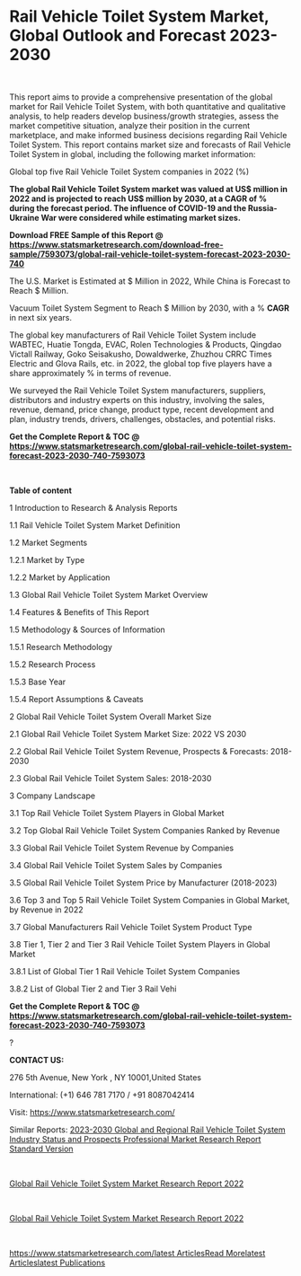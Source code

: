 <h1>Rail Vehicle Toilet System Market, Global Outlook and Forecast 2023-2030</h1><br/><p>This report aims to provide a comprehensive presentation of the global market for Rail Vehicle Toilet System, with both quantitative and qualitative analysis, to help readers develop business/growth strategies, assess the market competitive situation, analyze their position in the current marketplace, and make informed business decisions regarding Rail Vehicle Toilet System. This report contains market size and forecasts of Rail Vehicle Toilet System in global, including the following market information:</p>
 
 
 
 <p>Global top five Rail Vehicle Toilet System companies in 2022 (%)</p>
 
 
 
 <p><strong>The global Rail Vehicle Toilet System market was valued at US$ million in 2022 and is projected to reach US$ million by 2030, at a <strong>CAGR</strong> of % during the forecast period. The influence of COVID-19 and the Russia-Ukraine War were considered while estimating market sizes.</strong></p>
 
 
 
 <p><strong>Download FREE Sample of this Report @ <a href="https://www.statsmarketresearch.com/download-free-sample/7593073/global-rail-vehicle-toilet-system-forecast-2023-2030-740">https://www.statsmarketresearch.com/download-free-sample/7593073/global-rail-vehicle-toilet-system-forecast-2023-2030-740</a></strong></p>
 
 
 
 <p>The U.S. Market is Estimated at $ Million in 2022, While China is Forecast to Reach $ Million.</p>
 
 
 
 <p>Vacuum Toilet System Segment to Reach $ Million by 2030, with a % <strong>CAGR</strong> in next six years.</p>
 
 
 
 <p>The global key manufacturers of Rail Vehicle Toilet System include WABTEC, Huatie Tongda, EVAC, Rolen Technologies & Products, Qingdao Victall Railway, Goko Seisakusho, Dowaldwerke, Zhuzhou CRRC Times Electric and Glova Rails, etc. in 2022, the global top five players have a share approximately % in terms of revenue.</p>
 
 
 
 <p>We surveyed the Rail Vehicle Toilet System manufacturers, suppliers, distributors and industry experts on this industry, involving the sales, revenue, demand, price change, product type, recent development and plan, industry trends, drivers, challenges, obstacles, and potential risks.</p>
 
 
 
 <div><b>Get the Complete Report & TOC @ <a href="https://www.statsmarketresearch.com/global-rail-vehicle-toilet-system-forecast-2023-2030-740-7593073">https://www.statsmarketresearch.com/global-rail-vehicle-toilet-system-forecast-2023-2030-740-7593073</a></b></div>
 
 
 
 <p><br />
 
 <b>Table of content</b></p>
 
 
 
 <p>1 Introduction to Research & Analysis Reports<br />
 
 1.1 Rail Vehicle Toilet System Market Definition<br />
 
 1.2 Market Segments<br />
 
 1.2.1 Market by Type<br />
 
 1.2.2 Market by Application<br />
 
 1.3 Global Rail Vehicle Toilet System Market Overview<br />
 
 1.4 Features & Benefits of This Report<br />
 
 1.5 Methodology & Sources of Information<br />
 
 1.5.1 Research Methodology<br />
 
 1.5.2 Research Process<br />
 
 1.5.3 Base Year<br />
 
 1.5.4 Report Assumptions & Caveats<br />
 
 2 Global Rail Vehicle Toilet System Overall Market Size<br />
 
 2.1 Global Rail Vehicle Toilet System Market Size: 2022 VS 2030<br />
 
 2.2 Global Rail Vehicle Toilet System Revenue, Prospects & Forecasts: 2018-2030<br />
 
 2.3 Global Rail Vehicle Toilet System Sales: 2018-2030<br />
 
 3 Company Landscape<br />
 
 3.1 Top Rail Vehicle Toilet System Players in Global Market<br />
 
 3.2 Top Global Rail Vehicle Toilet System Companies Ranked by Revenue<br />
 
 3.3 Global Rail Vehicle Toilet System Revenue by Companies<br />
 
 3.4 Global Rail Vehicle Toilet System Sales by Companies<br />
 
 3.5 Global Rail Vehicle Toilet System Price by Manufacturer (2018-2023)<br />
 
 3.6 Top 3 and Top 5 Rail Vehicle Toilet System Companies in Global Market, by Revenue in 2022<br />
 
 3.7 Global Manufacturers Rail Vehicle Toilet System Product Type<br />
 
 3.8 Tier 1, Tier 2 and Tier 3 Rail Vehicle Toilet System Players in Global Market<br />
 
 3.8.1 List of Global Tier 1 Rail Vehicle Toilet System Companies<br />
 
 3.8.2 List of Global Tier 2 and Tier 3 Rail Vehi</p>
 
 
 
 <div><b>Get the Complete Report & TOC @ <a href="https://www.statsmarketresearch.com/global-rail-vehicle-toilet-system-forecast-2023-2030-740-7593073">https://www.statsmarketresearch.com/global-rail-vehicle-toilet-system-forecast-2023-2030-740-7593073</a></b></div>
 
 
 
 <p>? </p>
 
 
 
 <p><b>CONTACT US:</b><br />
 
 276 5th Avenue, New York , NY 10001,United States<br />
 
 International: (+1) 646 781 7170 / +91 8087042414<br />
 
 Visit: <a href="https://www.statsmarketresearch.com/">https://www.statsmarketresearch.com/</a><br />
 
 Similar Reports: <a href="https://www.statsmarketresearch.com/global-rail-vehicle-toilet-system-forecast-2023-2030-740-7593073">2023-2030 Global and Regional Rail Vehicle Toilet System Industry Status and Prospects Professional Market Research Report Standard Version</a><br />
 
 <br />
 
 <a href="https://www.statsmarketresearch.com/global-rail-vehicle-toilet-system-forecast-2023-2030-740-7593073">Global Rail Vehicle Toilet System Market Research Report 2022</a><br />
 
 <br />
 
 <a href="https://www.statsmarketresearch.com/global-rail-vehicle-toilet-system-forecast-2023-2030-740-7593073">Global Rail Vehicle Toilet System Market Research Report 2022</a><br />
 
 <br />
 
 <a href="https://gyeongbokgung.com">https://www.statsmarketresearch.com/</a><a href="https://hallyeomaritime.com">latest Articles</a><a href="https://jingwansa.com">Read More</a><a href="https://nguoiviet.jp/">latest Articles</a><a href="https://www.intelmarketresearch.com/">latest Publications</a></p>